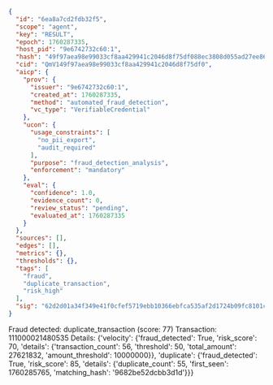 ```json
{
  "id": "6ea8a7cd2fdb32f5",
  "scope": "agent",
  "key": "RESULT",
  "epoch": 1760287335,
  "host_pid": "9e6742732c60:1",
  "hash": "49f97aea98e99033cf8aa429941c2046d8f75df088ec3808d055ad27ee86b511",
  "cid": "QmV149f97aea98e99033cf8aa429941c2046d8f75df0",
  "aicp": {
    "prov": {
      "issuer": "9e6742732c60:1",
      "created_at": 1760287335,
      "method": "automated_fraud_detection",
      "vc_type": "VerifiableCredential"
    },
    "ucon": {
      "usage_constraints": [
        "no_pii_export",
        "audit_required"
      ],
      "purpose": "fraud_detection_analysis",
      "enforcement": "mandatory"
    },
    "eval": {
      "confidence": 1.0,
      "evidence_count": 0,
      "review_status": "pending",
      "evaluated_at": 1760287335
    }
  },
  "sources": [],
  "edges": [],
  "metrics": {},
  "thresholds": {},
  "tags": [
    "fraud",
    "duplicate_transaction",
    "risk_high"
  ],
  "sig": "62d2d01a34f349e41f0cfef5719ebb10366ebfca535af2d1724b09fc8101c4d9"
}
```

Fraud detected: duplicate_transaction (score: 77)
Transaction: 111000021480535
Details: {'velocity': {'fraud_detected': True, 'risk_score': 70, 'details': {'transaction_count': 56, 'threshold': 50, 'total_amount': 27621832, 'amount_threshold': 10000000}}, 'duplicate': {'fraud_detected': True, 'risk_score': 85, 'details': {'duplicate_count': 55, 'first_seen': 1760285765, 'matching_hash': '9682be52dcbb3d1d'}}}